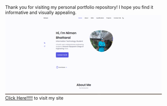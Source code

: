 Thank you for visiting my personal portfolio repository! I hope you find it informative and visually appealing.
![Portfolio](https://github.com/nimanbhattarai/Portfolio_Website/blob/main/assets/img/portfolio-image.png)
[Click Here!!!!!](https://nimanbhattarai.com.np/) to visit my site
